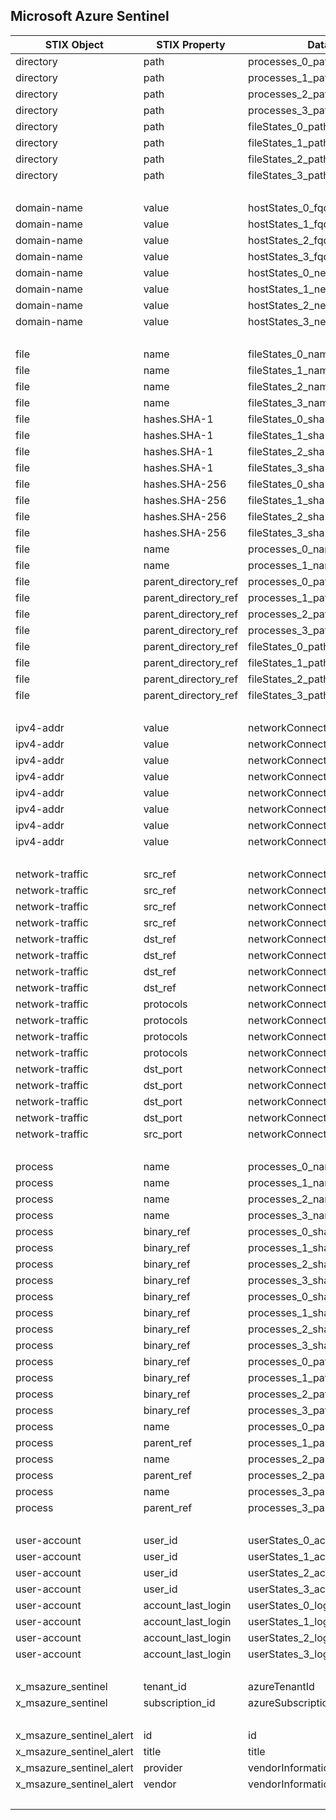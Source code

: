 ## Microsoft Azure Sentinel
| STIX Object | STIX Property | Data Source Field |
|--|--|--|
| directory | path | processes_0_path |
| directory | path | processes_1_path |
| directory | path | processes_2_path |
| directory | path | processes_3_path |
| directory | path | fileStates_0_path |
| directory | path | fileStates_1_path |
| directory | path | fileStates_2_path |
| directory | path | fileStates_3_path |
| <br> | | |
| domain-name | value | hostStates_0_fqdn |
| domain-name | value | hostStates_1_fqdn |
| domain-name | value | hostStates_2_fqdn |
| domain-name | value | hostStates_3_fqdn |
| domain-name | value | hostStates_0_netBiosName |
| domain-name | value | hostStates_1_netBiosName |
| domain-name | value | hostStates_2_netBiosName |
| domain-name | value | hostStates_3_netBiosName |
| <br> | | |
| file | name | fileStates_0_name |
| file | name | fileStates_1_name |
| file | name | fileStates_2_name |
| file | name | fileStates_3_name |
| file | hashes.SHA-1 | fileStates_0_sha1 |
| file | hashes.SHA-1 | fileStates_1_sha1 |
| file | hashes.SHA-1 | fileStates_2_sha1 |
| file | hashes.SHA-1 | fileStates_3_sha1 |
| file | hashes.SHA-256 | fileStates_0_sha256 |
| file | hashes.SHA-256 | fileStates_1_sha256 |
| file | hashes.SHA-256 | fileStates_2_sha256 |
| file | hashes.SHA-256 | fileStates_3_sha256 |
| file | name | processes_0_name |
| file | name | processes_1_name |
| file | parent_directory_ref | processes_0_path |
| file | parent_directory_ref | processes_1_path |
| file | parent_directory_ref | processes_2_path |
| file | parent_directory_ref | processes_3_path |
| file | parent_directory_ref | fileStates_0_path |
| file | parent_directory_ref | fileStates_1_path |
| file | parent_directory_ref | fileStates_2_path |
| file | parent_directory_ref | fileStates_3_path |
| <br> | | |
| ipv4-addr | value | networkConnections_0_sourceAddress |
| ipv4-addr | value | networkConnections_1_sourceAddress |
| ipv4-addr | value | networkConnections_2_sourceAddress |
| ipv4-addr | value | networkConnections_3_sourceAddress |
| ipv4-addr | value | networkConnections_0_destinationAddress |
| ipv4-addr | value | networkConnections_1_destinationAddress |
| ipv4-addr | value | networkConnections_2_destinationAddress |
| ipv4-addr | value | networkConnections_3_destinationAddress |
| <br> | | |
| network-traffic | src_ref | networkConnections_0_sourceAddress |
| network-traffic | src_ref | networkConnections_1_sourceAddress |
| network-traffic | src_ref | networkConnections_2_sourceAddress |
| network-traffic | src_ref | networkConnections_3_sourceAddress |
| network-traffic | dst_ref | networkConnections_0_destinationAddress |
| network-traffic | dst_ref | networkConnections_1_destinationAddress |
| network-traffic | dst_ref | networkConnections_2_destinationAddress |
| network-traffic | dst_ref | networkConnections_3_destinationAddress |
| network-traffic | protocols | networkConnections_0_protocol |
| network-traffic | protocols | networkConnections_1_protocol |
| network-traffic | protocols | networkConnections_2_protocol |
| network-traffic | protocols | networkConnections_3_protocol |
| network-traffic | dst_port | networkConnections_0_destinationPort |
| network-traffic | dst_port | networkConnections_1_destinationPort |
| network-traffic | dst_port | networkConnections_2_destinationPort |
| network-traffic | dst_port | networkConnections_3_destinationPort |
| network-traffic | src_port | networkConnections_0_sourcePort |
| <br> | | |
| process | name | processes_0_name |
| process | name | processes_1_name |
| process | name | processes_2_name |
| process | name | processes_3_name |
| process | binary_ref | processes_0_sha1 |
| process | binary_ref | processes_1_sha1 |
| process | binary_ref | processes_2_sha1 |
| process | binary_ref | processes_3_sha1 |
| process | binary_ref | processes_0_sha256 |
| process | binary_ref | processes_1_sha256 |
| process | binary_ref | processes_2_sha256 |
| process | binary_ref | processes_3_sha256 |
| process | binary_ref | processes_0_path |
| process | binary_ref | processes_1_path |
| process | binary_ref | processes_2_path |
| process | binary_ref | processes_3_path |
| process | name | processes_0_parentProcessName |
| process | parent_ref | processes_1_parentProcessName |
| process | name | processes_2_parentProcessName |
| process | parent_ref | processes_2_parentProcessName |
| process | name | processes_3_parentProcessName |
| process | parent_ref | processes_3_parentProcessName |
| <br> | | |
| user-account | user_id | userStates_0_accountName |
| user-account | user_id | userStates_1_accountName |
| user-account | user_id | userStates_2_accountName |
| user-account | user_id | userStates_3_accountName |
| user-account | account_last_login | userStates_0_logonDateTime |
| user-account | account_last_login | userStates_1_logonDateTime |
| user-account | account_last_login | userStates_2_logonDateTime |
| user-account | account_last_login | userStates_3_logonDateTime |
| <br> | | |
| x_msazure_sentinel | tenant_id | azureTenantId |
| x_msazure_sentinel | subscription_id | azureSubscriptionId |
| <br> | | |
| x_msazure_sentinel_alert | id | id |
| x_msazure_sentinel_alert | title | title |
| x_msazure_sentinel_alert | provider | vendorInformation_provider |
| x_msazure_sentinel_alert | vendor | vendorInformation_vendor |
| <br> | | |
